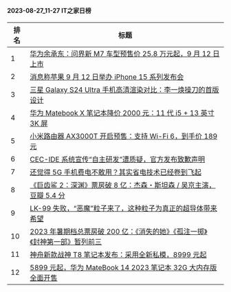 #### 2023-08-27_11-27  IT之家日榜

| 排名 | 标题|
| --- | ---|
| 1 | [华为余承东：问界新 M7 车型预售价 25.8 万元起，9 月 12 日上市](https://www.ithome.com/0/714/953.htm) |
| 2 | [消息称苹果 9 月 12 日举办 iPhone 15 系列发布会](https://www.ithome.com/0/714/969.htm) |
| 3 | [三星 Galaxy S24 Ultra 手机高清渲染对比：李一焕操刀的首版设计](https://www.ithome.com/0/714/962.htm) |
| 4 | [华为 Matebook X 笔记本降价 2000 元：11 代 i5 + 13 英寸 3K 屏](https://www.ithome.com/0/715/004.htm) |
| 5 | [小米路由器 AX3000T 开启预售：支持 Wi-Fi 6，到手价 189 元](https://www.ithome.com/0/714/964.htm) |
| 6 | [CEC-IDE 系统宣传“自主研发”遭质疑，官方发布致歉声明](https://www.ithome.com/0/714/985.htm) |
| 7 | [还觉得 5G 手机费电不敢用？其实省电技术已经卷到飞起](https://www.ithome.com/0/715/020.htm) |
| 8 | [《巨齿鲨 2：深渊》票房破 8 亿：杰森・斯坦森 / 吴京主演，豆瓣 5.4 分](https://www.ithome.com/0/715/045.htm) |
| 9 | [LK-99 失败，“恶魔”粒子来了，这种粒子为真正的超导体带来希望](https://www.ithome.com/0/715/001.htm) |
| 10 | [2023 年暑期档总票房破 200 亿：《消失的她》《孤注一掷》《封神第一部》暂列前三](https://www.ithome.com/0/715/049.htm) |
| 11 | [神舟新款战神 T8 笔记本发布：采用全新私模，8999 元起](https://www.ithome.com/0/714/951.htm) |
| 12 | [5899 元起，华为 MateBook 14 2023 笔记本 32G 大内存版全面开售](https://www.ithome.com/0/715/043.htm) |

